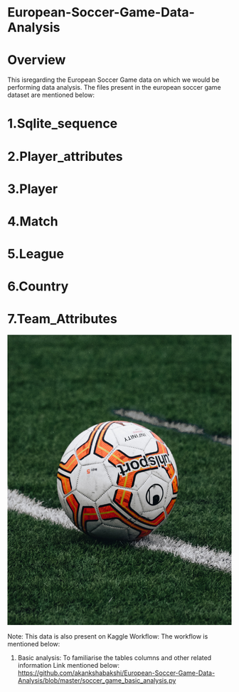 # European-Soccer-Game-Data-Analysis
# Overview
This isregarding the European Soccer Game data on which we would be performing data analysis. 
The files present in the european soccer game dataset are mentioned below: 

# 1.Sqlite_sequence
# 2.Player_attributes
# 3.Player
# 4.Match
# 5.League
# 6.Country
# 7.Team_Attributes

![](https://github.com/akankshabakshi/European-Soccer-Game-Data-Analysis/blob/master/ball.jpg)

Note: This data is also present on Kaggle
Workflow: 
The workflow is mentioned below: 
1. Basic analysis: To familiarise the tables columns and other related information 
Link mentioned below: https://github.com/akankshabakshi/European-Soccer-Game-Data-Analysis/blob/master/soccer_game_basic_analysis.py

